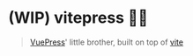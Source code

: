 # (WIP) vitepress 📝💨

> [VuePress](http://vuepress.vuejs.org/)' little brother, built on top of [vite](https://github.com/vuejs/vite)

